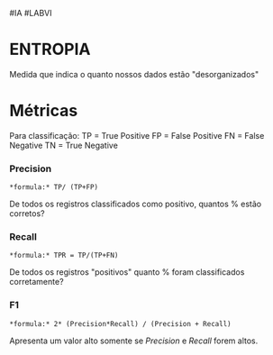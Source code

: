 #IA #LABVI 

# ENTROPIA

Medida que indica o quanto nossos dados estão "desorganizados"

# Métricas
Para classificação:
	TP = True Positive
	FP = False Positive
	FN = False Negative
	TN = True Negative
### Precision

	*formula:* TP/ (TP+FP)
De todos os registros classificados como positivo,  quantos % estão corretos?
### Recall
	*formula:* TPR = TP/(TP+FN)

De todos os registros "positivos" quanto % foram classificados corretamente?
### F1
	*formula:* 2* (Precision*Recall) / (Precision + Recall)
Apresenta um valor alto somente se *Precision* e *Recall* forem altos.